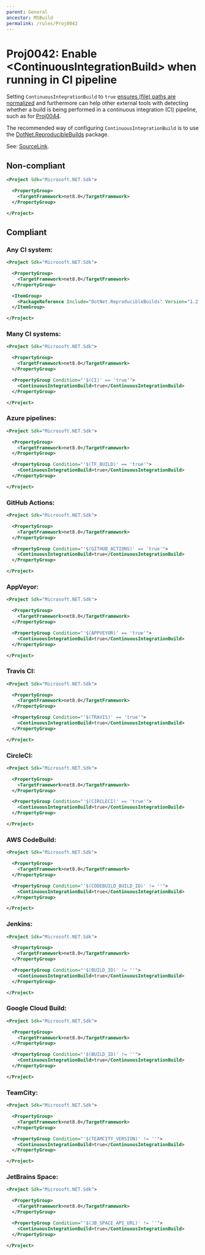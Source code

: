 ```yaml
---
parent: General
ancestor: MSBuild
permalink: /rules/Proj0042
---
```


# Proj0042: Enable &lt;ContinuousIntegrationBuild&gt; when running in CI pipeline
Setting `ContinuousIntegrationBuild` to `true` [ensures (file) paths are normalized](https://learn.microsoft.com/dotnet/core/project-sdk/msbuild-props#continuousintegrationbuild)
and furthermore can help other external tools with detecting whether a build
is being performed in a continuous integration (CI) pipeline, such as for [Proj0044](./Proj0044.md).

The recommended way of configuring `ContinuousIntegrationBuild` is to use
the [DotNet.ReproducibleBuilds](https://github.com/dotnet/reproducible-builds) package.

See: [SourceLink](https://learn.microsoft.com/dotnet/core/project-sdk/msbuild-props#continuousintegrationbuild).

## Non-compliant
``` xml
<Project Sdk="Microsoft.NET.Sdk">

  <PropertyGroup>
    <TargetFramework>net8.0</TargetFramework>
  </PropertyGroup>

</Project>
```

## Compliant
### Any CI system:
``` xml
<Project Sdk="Microsoft.NET.Sdk">

  <PropertyGroup>
    <TargetFramework>net8.0</TargetFramework>
  </PropertyGroup>

  <ItemGroup>
    <PackageReference Include="DotNet.ReproducibleBuilds" Version="1.2.25" />
  </ItemGroup>

</Project>
```

### Many CI systems:
``` xml
<Project Sdk="Microsoft.NET.Sdk">

  <PropertyGroup>
    <TargetFramework>net8.0</TargetFramework>
  </PropertyGroup>

  <PropertyGroup Condition="'$(CI)' == 'true'">
    <ContinuousIntegrationBuild>true</ContinuousIntegrationBuild>
  </PropertyGroup>

</Project>
```

### Azure pipelines:
``` xml
<Project Sdk="Microsoft.NET.Sdk">

  <PropertyGroup>
    <TargetFramework>net8.0</TargetFramework>
  </PropertyGroup>

  <PropertyGroup Condition="'$(TF_BUILD)' == 'true'">
    <ContinuousIntegrationBuild>true</ContinuousIntegrationBuild>
  </PropertyGroup>

</Project>
```

### GitHub Actions:
``` xml
<Project Sdk="Microsoft.NET.Sdk">

  <PropertyGroup>
    <TargetFramework>net8.0</TargetFramework>
  </PropertyGroup>

  <PropertyGroup Condition="'$(GITHUB_ACTIONS)' == 'true'">
    <ContinuousIntegrationBuild>true</ContinuousIntegrationBuild>
  </PropertyGroup>

</Project>
```

### AppVeyor:
``` xml
<Project Sdk="Microsoft.NET.Sdk">

  <PropertyGroup>
    <TargetFramework>net8.0</TargetFramework>
  </PropertyGroup>

  <PropertyGroup Condition="'$(APPVEYOR)' == 'true'">
    <ContinuousIntegrationBuild>true</ContinuousIntegrationBuild>
  </PropertyGroup>

</Project>
```

### Travis CI:
``` xml
<Project Sdk="Microsoft.NET.Sdk">

  <PropertyGroup>
    <TargetFramework>net8.0</TargetFramework>
  </PropertyGroup>

  <PropertyGroup Condition="'$(TRAVIS)' == 'true'">
    <ContinuousIntegrationBuild>true</ContinuousIntegrationBuild>
  </PropertyGroup>

</Project>
```

### CircleCI:
``` xml
<Project Sdk="Microsoft.NET.Sdk">

  <PropertyGroup>
    <TargetFramework>net8.0</TargetFramework>
  </PropertyGroup>

  <PropertyGroup Condition="'$(CIRCLECI)' == 'true'">
    <ContinuousIntegrationBuild>true</ContinuousIntegrationBuild>
  </PropertyGroup>

</Project>
```

### AWS CodeBuild:
``` xml
<Project Sdk="Microsoft.NET.Sdk">

  <PropertyGroup>
    <TargetFramework>net8.0</TargetFramework>
  </PropertyGroup>

  <PropertyGroup Condition="'$(CODEBUILD_BUILD_ID)' != ''">
    <ContinuousIntegrationBuild>true</ContinuousIntegrationBuild>
  </PropertyGroup>

</Project>
```

### Jenkins:
``` xml
<Project Sdk="Microsoft.NET.Sdk">

  <PropertyGroup>
    <TargetFramework>net8.0</TargetFramework>
  </PropertyGroup>

  <PropertyGroup Condition="'$(BUILD_ID)' != ''">
    <ContinuousIntegrationBuild>true</ContinuousIntegrationBuild>
  </PropertyGroup>

</Project>
```

### Google Cloud Build:
``` xml
<Project Sdk="Microsoft.NET.Sdk">

  <PropertyGroup>
    <TargetFramework>net8.0</TargetFramework>
  </PropertyGroup>

  <PropertyGroup Condition="'$(BUILD_ID)' != ''">
    <ContinuousIntegrationBuild>true</ContinuousIntegrationBuild>
  </PropertyGroup>

</Project>
```

### TeamCity:
``` xml
<Project Sdk="Microsoft.NET.Sdk">

  <PropertyGroup>
    <TargetFramework>net8.0</TargetFramework>
  </PropertyGroup>

  <PropertyGroup Condition="'$(TEAMCITY_VERSION)' != ''">
    <ContinuousIntegrationBuild>true</ContinuousIntegrationBuild>
  </PropertyGroup>

</Project>
```

### JetBrains Space:
``` xml
<Project Sdk="Microsoft.NET.Sdk">

  <PropertyGroup>
    <TargetFramework>net8.0</TargetFramework>
  </PropertyGroup>

  <PropertyGroup Condition="'$(JB_SPACE_API_URL)' != ''">
    <ContinuousIntegrationBuild>true</ContinuousIntegrationBuild>
  </PropertyGroup>

</Project>
```
